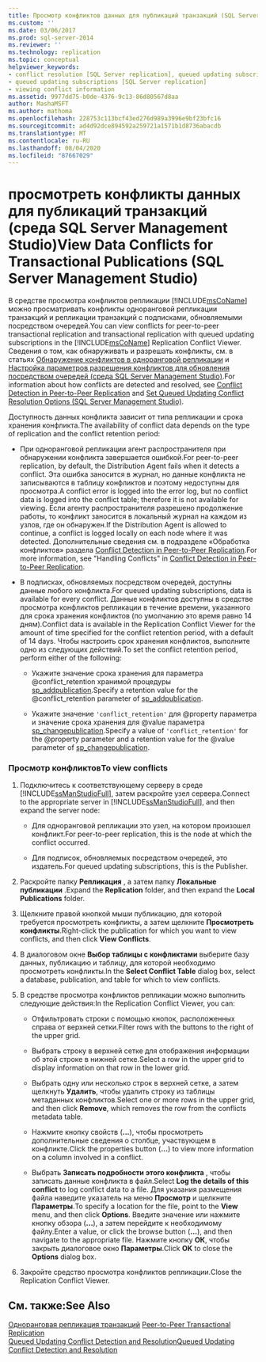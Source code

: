```yaml
---
title: Просмотр конфликтов данных для публикаций транзакций (SQL Server Management Studio) | Документация Майкрософт
ms.custom: ''
ms.date: 03/06/2017
ms.prod: sql-server-2014
ms.reviewer: ''
ms.technology: replication
ms.topic: conceptual
helpviewer_keywords:
- conflict resolution [SQL Server replication], queued updating subscriptions
- queued updating subscriptions [SQL Server replication]
- viewing conflict information
ms.assetid: 9977dd75-b0de-4376-9c13-86d80567d8aa
author: MashaMSFT
ms.author: mathoma
ms.openlocfilehash: 228753c113bcf43ed276d989a3996e9bf23bfc16
ms.sourcegitcommit: ad4d92dce894592a259721a1571b1d8736abacdb
ms.translationtype: MT
ms.contentlocale: ru-RU
ms.lasthandoff: 08/04/2020
ms.locfileid: "87667029"
---
```

# <a name="view-data-conflicts-for-transactional-publications-sql-server-management-studio"></a><span data-ttu-id="cd760-102">просмотреть конфликты данных для публикаций транзакций (среда SQL Server Management Studio)</span><span class="sxs-lookup"><span data-stu-id="cd760-102">View Data Conflicts for Transactional Publications (SQL Server Management Studio)</span></span>
  <span data-ttu-id="cd760-103">В средстве просмотра конфликтов репликации [!INCLUDE[msCoName](../../includes/msconame-md.md)] можно просматривать конфликты одноранговой репликации транзакций и репликации транзакций с подписками, обновляемыми посредством очередей.</span><span class="sxs-lookup"><span data-stu-id="cd760-103">You can view conflicts for peer-to-peer transactional replication and transactional replication with queued updating subscriptions in the [!INCLUDE[msCoName](../../includes/msconame-md.md)] Replication Conflict Viewer.</span></span> <span data-ttu-id="cd760-104">Сведения о том, как обнаруживать и разрешать конфликты, см. в статьях [Обнаружение конфликтов в одноранговой репликации](transactional/peer-to-peer-conflict-detection-in-peer-to-peer-replication.md) и [Настройка параметров разрешения конфликтов для обновления посредством очередей (среда SQL Server Management Studio)](publish/create-an-updatable-subscription-to-a-transactional-publication.md).</span><span class="sxs-lookup"><span data-stu-id="cd760-104">For information about how conflicts are detected and resolved, see [Conflict Detection in Peer-to-Peer Replication](transactional/peer-to-peer-conflict-detection-in-peer-to-peer-replication.md) and [Set Queued Updating Conflict Resolution Options &#40;SQL Server Management Studio&#41;](publish/create-an-updatable-subscription-to-a-transactional-publication.md).</span></span>  
  
 <span data-ttu-id="cd760-105">Доступность данных конфликта зависит от типа репликации и срока хранения конфликта.</span><span class="sxs-lookup"><span data-stu-id="cd760-105">The availability of conflict data depends on the type of replication and the conflict retention period:</span></span>  
  
-   <span data-ttu-id="cd760-106">При одноранговой репликации агент распространителя при обнаружении конфликта завершается ошибкой.</span><span class="sxs-lookup"><span data-stu-id="cd760-106">For peer-to-peer replication, by default, the Distribution Agent fails when it detects a conflict.</span></span> <span data-ttu-id="cd760-107">Эта ошибка заносится в журнал, но данные конфликта не записываются в таблицу конфликтов и поэтому недоступны для просмотра.</span><span class="sxs-lookup"><span data-stu-id="cd760-107">A conflict error is logged into the error log, but no conflict data is logged into the conflict table; therefore it is not available for viewing.</span></span> <span data-ttu-id="cd760-108">Если агенту распространителя разрешено продолжение работы, то конфликт заносится в локальный журнал на каждом из узлов, где он обнаружен.</span><span class="sxs-lookup"><span data-stu-id="cd760-108">If the Distribution Agent is allowed to continue, a conflict is logged locally on each node where it was detected.</span></span> <span data-ttu-id="cd760-109">Дополнительные сведения см. в подразделе «Обработка конфликтов» раздела [Conflict Detection in Peer-to-Peer Replication](transactional/peer-to-peer-conflict-detection-in-peer-to-peer-replication.md).</span><span class="sxs-lookup"><span data-stu-id="cd760-109">For more information, see "Handling Conflicts" in [Conflict Detection in Peer-to-Peer Replication](transactional/peer-to-peer-conflict-detection-in-peer-to-peer-replication.md).</span></span>  
  
-   <span data-ttu-id="cd760-110">В подписках, обновляемых посредством очередей, доступны данные любого конфликта.</span><span class="sxs-lookup"><span data-stu-id="cd760-110">For queued updating subscriptions, data is available for every conflict.</span></span> <span data-ttu-id="cd760-111">Данные конфликтов доступны в средстве просмотра конфликтов репликации в течение времени, указанного для срока хранения конфликтов (по умолчанию это время равно 14 дням).</span><span class="sxs-lookup"><span data-stu-id="cd760-111">Conflict data is available in the Replication Conflict Viewer for the amount of time specified for the conflict retention period, with a default of 14 days.</span></span> <span data-ttu-id="cd760-112">Чтобы настроить срок хранения конфликтов, выполните одно из следующих действий.</span><span class="sxs-lookup"><span data-stu-id="cd760-112">To set the conflict retention period, perform either of the following:</span></span>  
  
    -   <span data-ttu-id="cd760-113">Укажите значение срока хранения для параметра @conflict_retention хранимой процедуры [sp_addpublication](/sql/relational-databases/system-stored-procedures/sp-addpublication-transact-sql).</span><span class="sxs-lookup"><span data-stu-id="cd760-113">Specify a retention value for the @conflict_retention parameter of [sp_addpublication](/sql/relational-databases/system-stored-procedures/sp-addpublication-transact-sql).</span></span>  
  
    -   <span data-ttu-id="cd760-114">Укажите значение `'conflict_retention'` для @property параметра и значение срока хранения для @value параметра [sp_changepublication](/sql/relational-databases/system-stored-procedures/sp-changepublication-transact-sql).</span><span class="sxs-lookup"><span data-stu-id="cd760-114">Specify a value of `'conflict_retention'` for the @property parameter and a retention value for the @value parameter of [sp_changepublication](/sql/relational-databases/system-stored-procedures/sp-changepublication-transact-sql).</span></span>  
  
### <a name="to-view-conflicts"></a><span data-ttu-id="cd760-115">Просмотр конфликтов</span><span class="sxs-lookup"><span data-stu-id="cd760-115">To view conflicts</span></span>  
  
1.  <span data-ttu-id="cd760-116">Подключитесь к соответствующему серверу в среде [!INCLUDE[ssManStudioFull](../../includes/ssmanstudiofull-md.md)], затем раскройте узел сервера.</span><span class="sxs-lookup"><span data-stu-id="cd760-116">Connect to the appropriate server in [!INCLUDE[ssManStudioFull](../../includes/ssmanstudiofull-md.md)], and then expand the server node:</span></span>  
  
    -   <span data-ttu-id="cd760-117">Для одноранговой репликации это узел, на котором произошел конфликт.</span><span class="sxs-lookup"><span data-stu-id="cd760-117">For peer-to-peer replication, this is the node at which the conflict occurred.</span></span>  
  
    -   <span data-ttu-id="cd760-118">Для подписок, обновляемых посредством очередей, это издатель.</span><span class="sxs-lookup"><span data-stu-id="cd760-118">For queued updating subscriptions, this is the Publisher.</span></span>  
  
2.  <span data-ttu-id="cd760-119">Раскройте папку **Репликация** , а затем папку **Локальные публикации** .</span><span class="sxs-lookup"><span data-stu-id="cd760-119">Expand the **Replication** folder, and then expand the **Local Publications** folder.</span></span>  
  
3.  <span data-ttu-id="cd760-120">Щелкните правой кнопкой мыши публикацию, для которой требуется просмотреть конфликты, а затем щелкните **Просмотреть конфликты**.</span><span class="sxs-lookup"><span data-stu-id="cd760-120">Right-click the publication for which you want to view conflicts, and then click **View Conflicts**.</span></span>  
  
4.  <span data-ttu-id="cd760-121">В диалоговом окне **Выбор таблицы с конфликтами** выберите базу данных, публикацию и таблицу, для которой необходимо просмотреть конфликты.</span><span class="sxs-lookup"><span data-stu-id="cd760-121">In the **Select Conflict Table** dialog box, select a database, publication, and table for which to view conflicts.</span></span>  
  
5.  <span data-ttu-id="cd760-122">В средстве просмотра конфликтов репликации можно выполнить следующие действия:</span><span class="sxs-lookup"><span data-stu-id="cd760-122">In the Replication Conflict Viewer, you can:</span></span>  
  
    -   <span data-ttu-id="cd760-123">Отфильтровать строки с помощью кнопок, расположенных справа от верхней сетки.</span><span class="sxs-lookup"><span data-stu-id="cd760-123">Filter rows with the buttons to the right of the upper grid.</span></span>  
  
    -   <span data-ttu-id="cd760-124">Выбрать строку в верхней сетке для отображения информации об этой строке в нижней сетке.</span><span class="sxs-lookup"><span data-stu-id="cd760-124">Select a row in the upper grid to display information on that row in the lower grid.</span></span>  
  
    -   <span data-ttu-id="cd760-125">Выбрать одну или несколько строк в верхней сетке, а затем щелкнуть **Удалить**, чтобы удалить строку из таблицы метаданных конфликтов.</span><span class="sxs-lookup"><span data-stu-id="cd760-125">Select one or more rows in the upper grid, and then click **Remove**, which removes the row from the conflicts metadata table.</span></span>  
  
    -   <span data-ttu-id="cd760-126">Нажмите кнопку свойств (**...**), чтобы просмотреть дополнительные сведения о столбце, участвующем в конфликте.</span><span class="sxs-lookup"><span data-stu-id="cd760-126">Click the properties button (**...**) to view more information on a column involved in a conflict.</span></span>  
  
    -   <span data-ttu-id="cd760-127">Выбрать **Записать подробности этого конфликта** , чтобы записать данные конфликта в файл.</span><span class="sxs-lookup"><span data-stu-id="cd760-127">Select **Log the details of this conflict** to log conflict data to a file.</span></span> <span data-ttu-id="cd760-128">Для указания размещения файла наведите указатель на меню **Просмотр** и щелкните **Параметры**.</span><span class="sxs-lookup"><span data-stu-id="cd760-128">To specify a location for the file, point to the **View** menu, and then click **Options**.</span></span> <span data-ttu-id="cd760-129">Введите значение или нажмите кнопку обзора (**...**), а затем перейдите к необходимому файлу.</span><span class="sxs-lookup"><span data-stu-id="cd760-129">Enter a value, or click the browse button (**...**), and then navigate to the appropriate file.</span></span> <span data-ttu-id="cd760-130">Нажмите кнопку **ОК**, чтобы закрыть диалоговое окно **Параметры**.</span><span class="sxs-lookup"><span data-stu-id="cd760-130">Click **OK** to close the **Options** dialog box.</span></span>  
  
6.  <span data-ttu-id="cd760-131">Закройте средство просмотра конфликтов репликации.</span><span class="sxs-lookup"><span data-stu-id="cd760-131">Close the Replication Conflict Viewer.</span></span>  
  
## <a name="see-also"></a><span data-ttu-id="cd760-132">См. также:</span><span class="sxs-lookup"><span data-stu-id="cd760-132">See Also</span></span>  
 <span data-ttu-id="cd760-133">[Одноранговая репликация транзакций](transactional/peer-to-peer-transactional-replication.md) </span><span class="sxs-lookup"><span data-stu-id="cd760-133">[Peer-to-Peer Transactional Replication](transactional/peer-to-peer-transactional-replication.md) </span></span>  
 [<span data-ttu-id="cd760-134">Queued Updating Conflict Detection and Resolution</span><span class="sxs-lookup"><span data-stu-id="cd760-134">Queued Updating Conflict Detection and Resolution</span></span>](transactional/updatable-subscriptions-queued-updating-conflict-resolution.md)  
  
  
